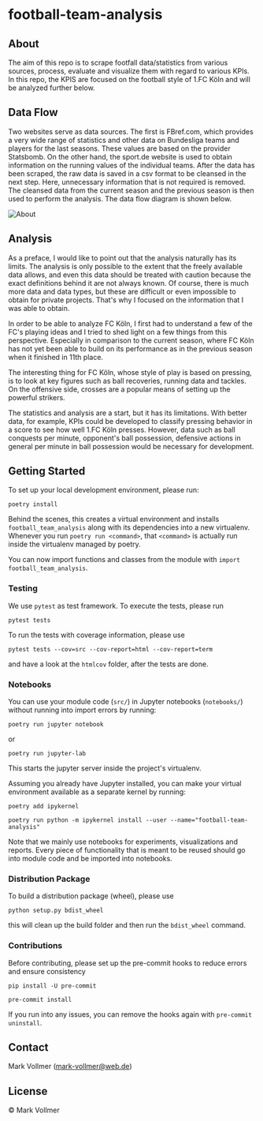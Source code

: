 # football-team-analysis

## About

The aim of this repo is to scrape footfall data/statistics from various sources, process, evaluate and visualize them with regard to various KPIs. In this repo, the KPIS are focused on the football style of 1.FC Köln and will be analyzed further below. 


## Data Flow

Two websites serve as data sources. The first is FBref.com, which provides a very wide range of statistics and other data on Bundesliga teams and players for the last seasons. These values are based on the provider Statsbomb. 
On the other hand, the sport.de website is used to obtain information on the running values of the individual teams.
After the data has been scraped, the raw data is saved in a csv format to be cleansed in the next step. Here, unnecessary information that is not required is removed.
The cleansed data from the current season and the previous season is then used to perform the analysis. 
The data flow diagram is shown below. 

![About](images/dataflow.png)


## Analysis

As a preface, I would like to point out that the analysis naturally has its limits. The analysis is only possible to the extent that the freely available data allows, and even this data should be treated with caution because the exact definitions behind it are not always known. 
Of course, there is much more data and data types, but these are difficult or even impossible to obtain for private projects. 
That's why I focused on the information that I was able to obtain. 

In order to be able to analyze FC Köln, I first had to understand a few of the FC's playing ideas and I tried to shed light on a few things from this perspective. Especially in comparison to the current season, where FC Köln has not yet been able to build on its performance as in the previous season when it finished in 11th place.

The interesting thing for FC Köln, whose style of play is based on pressing, is to look at key figures such as ball recoveries, running data and tackles. On the offensive side, crosses are a popular means of setting up the powerful strikers. 

The statistics and analysis are a start, but it has its limitations. With better data, for example, KPIs could be developed to classify pressing behavior in a score to see how well 1.FC Köln presses. However, data such as ball conquests per minute, opponent's ball possession, defensive actions in general per minute in ball possession would be necessary for development.





## Getting Started

To set up your local development environment, please run:

    poetry install

Behind the scenes, this creates a virtual environment and installs `football_team_analysis` along with its dependencies into a new virtualenv.
Whenever you run `poetry run <command>`, that `<command>` is actually run inside the virtualenv managed by poetry.

You can now import functions and classes from the module with `import football_team_analysis`.

### Testing

We use `pytest` as test framework. To execute the tests, please run

    pytest tests

To run the tests with coverage information, please use

    pytest tests --cov=src --cov-report=html --cov-report=term

and have a look at the `htmlcov` folder, after the tests are done.

### Notebooks

You can use your module code (`src/`) in Jupyter notebooks (`notebooks/`) without running into import errors by running:

    poetry run jupyter notebook

or

    poetry run jupyter-lab

This starts the jupyter server inside the project's virtualenv.

Assuming you already have Jupyter installed, you can make your virtual environment available as a separate kernel by running:

    poetry add ipykernel

    poetry run python -m ipykernel install --user --name="football-team-analysis"

Note that we mainly use notebooks for experiments, visualizations and reports. Every piece of functionality that is meant to be reused should go into module code and be imported into notebooks.

### Distribution Package

To build a distribution package (wheel), please use

    python setup.py bdist_wheel

this will clean up the build folder and then run the `bdist_wheel` command.

### Contributions

Before contributing, please set up the pre-commit hooks to reduce errors and ensure consistency

    pip install -U pre-commit

    pre-commit install

If you run into any issues, you can remove the hooks again with `pre-commit uninstall`.

## Contact

Mark Vollmer (mark-vollmer@web.de)

## License

© Mark Vollmer
